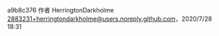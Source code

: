 a9b8c376 作者 HerringtonDarkholme <2883231+herringtondarkholme@users.noreply.github.com>，2020/7/28 18:31
